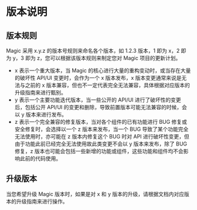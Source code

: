 # 版本说明

## 版本规则

Magic 采用 x.y.z 的版本号规则来命名各个版本，如 1.2.3 版本，1 即为 x，2 即为 y，3 即为 z，您可以根据该版本规则来制定您对 Magic 项目的更新计划。
- x 表示一个重大版本，当 Magic 的核心进行大量的重构变动时，或当存在大量的破坏性 API/UI 变更时，会作为一个 x 版本发布，x 版本变更通常来说是无法与之前的 x 版本兼容，但也不一定代表完全无法兼容，具体根据对应版本的升级指南来进行甄别。
- y 表示一个主要功能迭代版本，当一些公开的 API/UI 进行了破坏性的变更后，包括公开 API/UI 的变更和删除，导致前置版本可能无法兼容的时候，会以 y 版本来进行发布。
- z 表示一个完全兼容的修复版本，当对各个组件的已有功能进行 BUG 修复或安全修复时，会选择以一个 z 版本来发布，当一个 BUG 导致了某个功能完全无法使用时，亦可能在 z 版本内修复这个 BUG 时对 API 进行破坏性变更，但由于功能此前已经完全无法使用故此类变更不会以 y 版本来发布，除了 BUG 修复，z 版本也可能会包括一些新增的功能或组件，这些功能和组件均不会影响此前的代码使用。

## 升级版本

当您希望升级 Magic 版本时，如果是对 x 和 y 版本的升级，请根据文档内对应版本的升级指南来进行操作。
